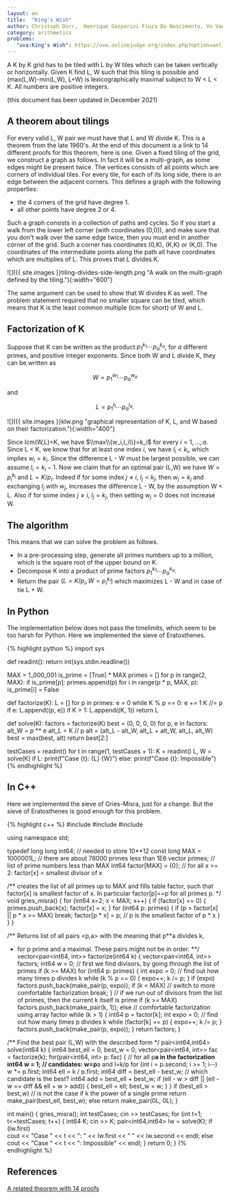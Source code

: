 ```yaml
---
layout: en
title:  "King's Wish"
author: Christoph Dürr,  Henrique Gasparini Fiuza Do Nascimento, Vo Van Huy, Erdi Çan
category: arithmetics
problems:
   "uva:King's Wish": https://uva.onlinejudge.org/index.php?option=onlinejudge&page=show_problem&problem=2873
---
```


A K by K grid has to be tiled with L by W tiles which can be taken vertically or horizontally.  Given K find L, W such that this tiling is possible and (max(L,W)-min(L,W), L+W) is lexicographically maximal subject to W < L < K.  All numbers are positive integers.

(this document has been updated in December 2021)

## A theorem about tilings

For every valid L, W pair we must have that L and W divide K.  This is a theorem from the late 1960's. At the end of this document is a link to 14 different proofs for this theorem, here is one.  Given a fixed tiling of the grid, we construct a graph as follows. In fact it will be a multi-graph, as some edges might be present twice. The vertices consists of all points which are corners of individual tiles. For every tile, for each of its long side, there is an edge between the adjacent corners.  This defines a graph with the following properties:

- the 4 corners of the grid have degree 1.
- all other points have degree 2 or 4.

Such a graph consists in a collection of paths and cycles. So if you start a walk from the lower left corner (with coordinates (0,0)), and make sure that you don't walk over the same edge twice, then you must end in another corner of the grid. Such a corner has coordinates (0,K), (K,K) or (K,0).  The coordinates of the intermediate points along the path all have coordinates which are multiplies of L. This proves that L divides K.  

![]({{ site.images }}tiling-divides-side-length.png "A walk on the multi-graph defined by the tiling."){:width="600"}

The same argument can be used to show that W divides K as well.  The problem statement required that no smaller square can be tiled, which means that K is the least common multiple (lcm for short) of W and L.

## Factorization of K

Suppose that K can be written as the product $p_1^{k_1}\cdots p_a^{k_a}$, for $a$ different primes, and positive integer exponents. Since both W and L divide K, they can be written as

$$ W = p_1^{w_1}\cdots p_a^{w_a} $$

and 

$$ L = p_1^{l_1}\cdots p_a^{l_a}. $$

![]({{ site.images }}klw.png "graphical representation of K, L, and W based on their factorization."){:width="400"}

Since lcm(W,L)=K, we have $\\max\\{w_i,l_i\\}=k_i$ for every $i=1,\ldots,a$.
Since L < K, we know that for at least one index $i$, we have $l_i < k_i$, which implies $w_i = k_i$. Since the difference L - W must be largest possible, we can assume $l_i = k_i-1$.  Now we claim that for an optimal pair (L,W) we have $W = p_i^{k_i}$ and $L=K/p_i$.  Indeed if for some index $j\neq i$, $l_j < k_j$, then $w_j=k_j$ and exchanging $l_j$ with $w_j$, increases the difference L - W, by the assumption W < L.  Also  if for some index $j\neq i$, 
$l_j=k_j$, then setting $w_j=0$ does not increase W.  


## The algorithm

This means that we can solve the problem as follows.

- In a pre-processing step, generate all primes numbers up to a million, which is the square root of the upper bound on K.
- Decompose K into a product of prime factors $p_1^{k_1}\cdots p_a^{k_a}$.
- Return the pair $(L=K/p_i, W=p_i^{k_i})$ which maximizes L - W and in case of tie L + W.

## In Python

The implementation below does not pass the timelimits, which seem to be too harsh for Python. Here we implemented the sieve of Eratosthenes.

{% highlight python %}
import sys

def readint(): return int(sys.stdin.readline())

MAX = 1_000_001
is_prime = [True] * MAX 
primes = []
for p in range(2, MAX):
    if is_prime[p]:
        primes.append(p)
        for i in range(p * p, MAX, p):
            is_prime[i] = False 

def factorize(K):
    L = []
    for p in primes:
        e = 0
        while K % p == 0: 
            e += 1
            K //= p
        if e:
            L.append((p, e))
    if K > 1:
        L.append((K, 1))
    return L

def solve(K):
    factors = factorize(K)
    best = (0, 0, 0, 0)
    for p, e in factors:
        alt_W = p ** e 
        alt_L = K // p 
        alt = (alt_L - alt_W, alt_L + alt_W, alt_L, alt_W)
        best = max(best, alt)
    return best[2:]

testCases = readint()
for t in range(1, testCases + 1):
    K = readint()
    L, W = solve(K)
    if L:
        print(f"Case {t}: {L} {W}")
    else:
        print(f"Case {t}: Impossible")
{% endhighlight %}

## In C++

Here we implemented the sieve of Gries-Misra, just for a change.  But the sieve of Eratosthenes is good enough for this problem.

{% highlight c++ %}
#include <iostream>
#include <vector>
#include <algorithm>

using namespace std;

typedef long long int64;                  // needed to store 10**12
const long MAX = 1000001L;                // there are about 78000 primes less than 1E6
vector<int64> primes;                     // list of prime numbers less than MAX
int64 factor[MAX] = {0};                  // for all x >= 2: factor[x] = smallest divisor of x

/** creates the list of all primes up to MAX
and fills table factor, such that factor[x] is smallest factor of x.
In particular factor[p]==p for all primes p.
*/
void gries_misra() {
    for (int64 x=2; x < MAX; x++) {
        if (factor[x] == 0) {
            primes.push_back(x);
            factor[x] = x;
        }
        for (int64 p: primes) {
            if (p > factor[x] || p * x >= MAX)
                break;
            factor[p * x] = p;  // p is the smallest factor of p * x
        }
    }
}

/** Returns list of all pairs <p,a> with the meaning that p**a divides k,
 * for p prime and a maximal.  These pairs might not be in order.
 **/
vector<pair<int64, int>> factorize(int64 k) {
    vector<pair<int64, int>> factors;
    int64 w = 0;
    // first we find divisors, by going through the list of primes
    if (k >= MAX)
        for (int64 p: primes) {
            int expo = 0;           // find out how many times p divides k
            while (k % p == 0) {
                expo++;
                k /= p;
            }
            if (expo)
                factors.push_back(make_pair(p, expo));
            if (k < MAX)            // switch to more comfortable factorization
                break;
        }
    // if we run out of divisors from the list of primes, then the current k itself is prime
    if (k >= MAX)
        factors.push_back(make_pair(k, 1));
    else                            // comfortable factorization using array factor
        while (k > 1) {
            int64 p = factor[k];
            int expo = 0;           // find out how many times p divides k
            while (factor[k] == p) {
                expo++;
                k /= p;
            }
            factors.push_back(make_pair(p, expo));
        }
    return factors;
}

/** Find the best pair (L,W) with the described form
 */
pair<int64,int64> solve(int64 k) {
    int64 best_ell = 0, best_w = 0;
    vector<pair<int64, int>> fac = factorize(k);
    for(pair<int64, int> p: fac) {          // for all p**a in the factorization
        int64 w = 1;                        // candidates: w=p**a and l=k/p
        for (int i = p.second; i >= 1; i--)
            w *= p.first;
        int64 ell = k / p.first;
        int64 diff = best_ell - best_w;     // which candidate is the best?
        int64 add = best_ell + best_w;
        if (ell - w > diff || (ell - w == diff && ell + w > add)) {
            best_ell = ell;
            best_w = w;
        }
    }
    if (best_ell > best_w)  // is not the case if k the power of a single prime
        return make_pair(best_ell, best_w);
    else
        return make_pair(0L, 0L);
}


int main() {
  gries_misra();
  int testCases;
  cin >> testCases;
  for (int t=1; t<=testCases; t++) {
    int64 K;
    cin >> K;
    pair<int64,int64> lw = solve(K);
    if (lw.first)  
        cout << "Case " << t << ": " << lw.first << " " << lw.second << endl;
    else
        cout << "Case " << t << ": Impossible" << endl;
  }
  return 0;
}
{% endhighlight %}

## References


[A related theorem with 14 proofs](https://www.maa.org/sites/default/files/pdf/upload_library/22/Ford/Wagon601-617.pdf)


